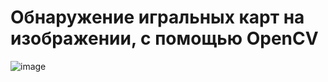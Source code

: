 # Обнаружение игральных карт на изображении, с помощью OpenCV

![image](https://github.com/moodestroyer/5lab_opencv/assets/82328325/95ea1f07-1f8b-405f-9eb5-ec4d5e07357f)


